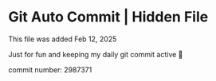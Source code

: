 # Git Auto Commit | Hidden File

This file was added Feb 12, 2025

Just for fun and keeping my daily git commit active 🤪

commit number: 2987371
